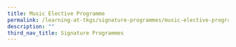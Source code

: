 ```yaml
---
title: Music Elective Programme
permalink: /learning-at-tkgs/signature-programmes/music-elective-programme/
description: ""
third_nav_title: Signature Programmes
---
```

